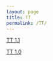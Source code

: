 ```yaml
---
layout: page
title: TT
permalink: /TT/
---
```


[TT 1.1](https://tangalice.github.io/alicetang/tt/2022/08/29/TT2.html)

[TT 1.0](https://tangalice.github.io/alicetang/tt/2022/08/21/TT1.html)
